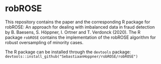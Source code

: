 # robROSE
This repository contains the paper and the corresponding R package for robROSE: An approach for dealing with imbalanced data in fraud detection by B. Baesens, S. Höppner, I. Ortner and T. Verdonck (2020). The R package `robROSE` contains the implementation of the robROSE algorithm for robust oversampling of minority cases.

The R package can be installed through the `devtools` package:  
`devtools::install_github("SebastiaanHoppner/robROSE/robROSE")`
